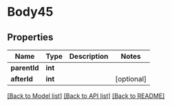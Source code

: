 # Body45

## Properties
Name | Type | Description | Notes
------------ | ------------- | ------------- | -------------
**parentId** | **int** |  | 
**afterId** | **int** |  | [optional] 

[[Back to Model list]](../README.md#documentation-for-models) [[Back to API list]](../README.md#documentation-for-api-endpoints) [[Back to README]](../README.md)


